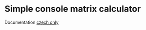 # Simple console matrix calculator

Documentation  [czech only](https://github.com/Cross-bit/matrix_calc/blob/master/matrix_calc_doc.pdf)
